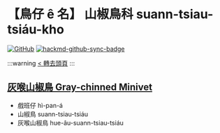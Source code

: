 # 【鳥仔 ê 名】 山椒鳥科 suann-tsiau-tsiáu-kho

[![GitHub](https://img.shields.io/badge/GitHub-black?logo=github)](https://github.com/siansiansu/tsiau-a-e-mia)
[![hackmd-github-sync-badge](https://hackmd.io/uYQ_IM9BTlG6cXFXsJcO3g/badge)](https://hackmd.io/uYQ_IM9BTlG6cXFXsJcO3g)

:::warning
[< 轉去頭頁](https://hackmd.io/@siansiansu/Hy4VzNvha)
:::

## [灰喉山椒鳥 Gray-chinned Minivet](https://www.instagram.com/p/CYpOcexhZFz/)

- 戲班仔 hì-pan-á
- 山椒鳥 suann-tsiau-tsiáu
- 灰喉山椒鳥 hue-âu-suann-tsiau-tsiáu
